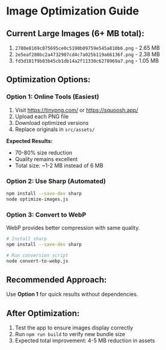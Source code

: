 # Image Optimization Guide

## Current Large Images (6+ MB total):

1. `2780e8169c075695ce0c5190b09759e545a810b6.png` - 2.65 MB
2. `2e5eaf280bc2a4732907cd4c7a025b119a66136f.png` - 2.38 MB
3. `fd3d181f9b03b45cb1db14a2f11330c6278969a7.png` - 1.05 MB

## Optimization Options:

### Option 1: Online Tools (Easiest)

1. Visit https://tinypng.com/ or https://squoosh.app/
2. Upload each PNG file
3. Download optimized versions
4. Replace originals in `src/assets/`

**Expected Results:**

- 70-80% size reduction
- Quality remains excellent
- Total size: ~1-2 MB instead of 6 MB

### Option 2: Use Sharp (Automated)

```bash
npm install --save-dev sharp
node optimize-images.js
```

### Option 3: Convert to WebP

WebP provides better compression with same quality.

```bash
# Install sharp
npm install --save-dev sharp

# Run conversion script
node convert-to-webp.js
```

## Recommended Approach:

Use **Option 1** for quick results without dependencies.

## After Optimization:

1. Test the app to ensure images display correctly
2. Run `npm run build` to verify new bundle size
3. Expected total improvement: 4-5 MB reduction in assets
